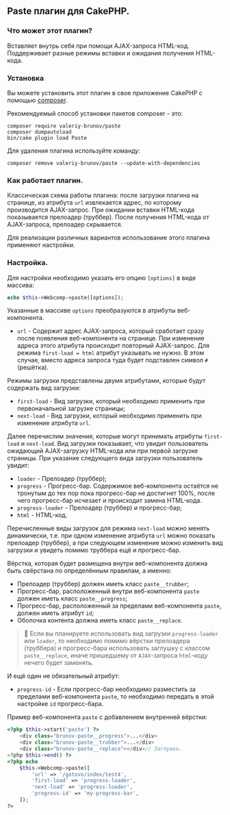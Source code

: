 ## Paste плагин для CakePHP.

### Что может этот плагин?

Вставляет внутрь себя при помощи AJAX-запроса HTML-код. Поддерживает разные режимы вставки и ожидания получения HTML-кода.

### Установка

Вы можете установить этот плагин в свое приложение CakePHP с помощью [composer](https://getcomposer.org).

Рекомендуемый способ установки пакетов composer - это:

```
composer require valeriy-brunov/paste
composer dumpautoload
bin/cake plugin load Paste
```

Для удаления плагина используйте команду:

```
composer remove valeriy-brunov/paste --update-with-dependencies
```

### Как работает плагин.

Классическая схема работы плагина: после загрузки плагина на странице, из атрибута `url` извлекается адрес, по которому производится AJAX-запрос. При ожидании вставки HTML-кода показывается прелоадер (труббер). После получения HTML-кода от AJAX-запроса, прелоадер скрывается.

Для реализации различных вариантов использование этого плагина применяют настройки.

### Настройка.

Для настройки необходимо указать его опцию `[options]` в виде массива:

```php
echo $this->Webcomp->paste([options]);
```

Указанные в массиве `options` преобразуются в атрибуты веб-компонента.

* `url` - Содержит адрес AJAX-запроса, который сработает сразу после появления веб-компонента на странице. При изменение адреса этого атрибута происходит повторный AJAX-запрос. Для режима `first-load = html` атрибут указывать не нужно. В этом случае, вместо адреса запроса туда будет подставлен символ `#` (решётка).

Режимы загрузки представлены двумя атрибутами, которые будут содержать вид загрузки:

* `first-load` - Вид загрузки, который необходимо применить при первоначальной загрузке страницы;
* `next-load`  - Вид загрузки, который необходимо применить при изменение атрибута `url`.

Далее перечислим значения, которые могут принимать атрибуты `first-load` и `next-load`. Вид загрузки показывает, что увидит пользователь ожидающий AJAX-загрузку HTML-кода или при первой загрузке страницы. При указание следующего вида загрузки пользователь увидит:

* `loader`   - Прелоадер (труббер);
* `progress` - Прогресс-бар. Содержимое веб-компонента остаётся не тронутым до тех пор пока прогресс-бар не достигнет 100%, после чего прогресс-бар исчезает и происходит замена HTML-кода.
* `progress-loader` - Прелоадер (труббер) и прогресс-бар;
* `html` - HTML-код.

Перечисленные виды загрузок для режима `next-load` можно менять динамически, т.е. при одном изменение атрибута `url` можно показать прелоадер (труббер), а при следующем изменение можно изменить вид загрузки и увидеть помимо труббера ещё и прогресс-бар.

Вёрстка, которая будет размещена внутри веб-компонента должна быть свёрстана по определённым правилам, а именно:

+ Прелоадер (труббер) должен иметь класс `paste__trubber`;
+ Прогресс-бар, расположенный внутри веб-компонента `paste` должен иметь класс `paste__progress`;
+ Прогресс-бар, расположенный за пределами веб-компонента `paste`, должен иметь атрибут `id`;
+ Оболочка контента должна иметь класс `paste__replace`.

> :memo: Если вы планируете использовать вид загрузки `progress-loader` или `loader`, то необходимо помимо вёрстки прелоадера (труббера) и прогресс-бара использовать заглушку с классом `paste__replace`, иначе пришедшему от `AJAX`-запроса `html`-коду нечего будет заменять.

И ещё один не обязательный атрибут:

+ `progress-id` - Если прогресс-бар необходимо разместить за пределами веб-компонента `paste`, то необходимо передать в этой настройке `id` прогресс-бара.

Пример веб-компонента `paste` с добавлением внутренней вёрстки:

```php
<?php $this->start('paste') ?>
    <div class="brunov-paste__progress">...</div>
    <div class="brunov-paste__trubber">...</div>
    <div class="brunov-paste__replace"></div>// Заглушка.
<?php $this->end() ?>
<?php echo
    $this->Webcomp->paste([
        'url' => '/gotovo/index/test4',
        'first-load' => 'progress-loader',
        'next-load' => 'progress-loader',
        'progress-id' => 'my-progress-bar',
    ]);
?>
```